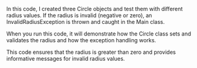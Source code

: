 In this code, I created three Circle objects and test them with different radius values. If the radius is invalid (negative or zero), an InvalidRadiusException is thrown and caught in the Main class.

When you run this code, it will demonstrate how the Circle class sets and validates the radius and how the exception handling works.

This code ensures that the radius is greater than zero and provides informative messages for invalid radius values.
